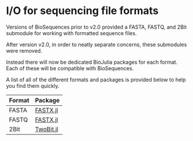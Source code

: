 # I/O for sequencing file formats

Versions of BioSequences prior to v2.0 provided a FASTA, FASTQ, and 2Bit
submodule for working with formatted sequence files.

After version v2.0, in order to neatly separate concerns, these submodules were
removed.

Instead there will now be dedicated BioJulia packages for each format. Each
of these will be compatible with BioSequences.

A list of all of the different formats and packages is provided below to help
you find them quickly.

| Format | Package                                            |
|:------ |:------------------------------------------------   |
| FASTA  | [FASTX.jl](https://github.com/BioJulia/FASTX.jl)   |
| FASTQ  | [FASTX.jl](https://github.com/BioJulia/FASTX.jl)   |
| 2Bit   | [TwoBit.jl](https://github.com/BioJulia/TwoBit.jl) |
